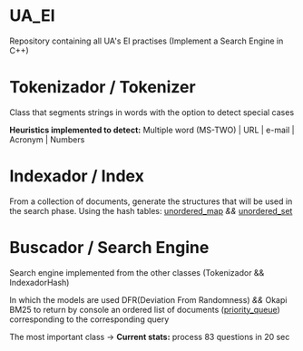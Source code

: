 # UA_EI
Repository containing all UA's EI practises (Implement a Search Engine in C++)

# Tokenizador / Tokenizer

Class that segments strings in words with the option to detect special cases 

**Heuristics implemented to detect:** Multiple word (MS-TWO) | URL | e-mail | Acronym | Numbers

# Indexador / Index

From a collection of documents, generate the structures that will be used in the search phase.
Using the hash tables: [unordered_map](https://www.cplusplus.com/reference/unordered_map/unordered_map/) *&&* [unordered_set](https://www.cplusplus.com/reference/unordered_set/unordered_set/)

# Buscador / Search Engine
Search engine implemented from the other classes (Tokenizador && IndexadorHash)

In which the models are used DFR(Deviation From Randomness) *&&* Okapi BM25 to return by console an ordered list of documents ([priority_queue](https://www.cplusplus.com/reference/queue/priority_queue/)) corresponding to the corresponding query

The most important class &#8594; **Current stats:** process 83 questions in 20 sec

